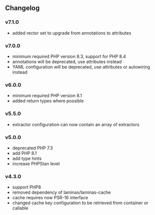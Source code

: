 ## Changelog
### v7.1.0
- added rector set to upgrade from annotations to attributes
### v7.0.0
- minimum required PHP version 8.3, support for PHP 8.4
- annotations will be deprecated, use attributes instead
- YAML configuration will be deprecated, use attributes or autowiring instead
### v6.0.0
- minimum required PHP version 8.1
- added return types where possible
### v5.5.0
- extractor configuration can now contain an array of extractors 
### v5.0.0
- deprecated PHP 7.3
- add PHP 8.1
- add type hints
- increase PHPStan level 
### v4.3.0
- support PHP8
- removed dependency of laminas/laminas-cache
- cache requires now PSR-16 interface
- changed cache key configuration to be retrieved from container or callable
